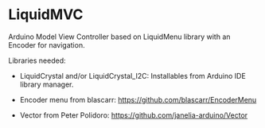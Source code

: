# LiquidMVC
Arduino Model View Controller based on LiquidMenu library with an Encoder for navigation.



Libraries needed:

- LiquidCrystal and/or LiquidCrystal_I2C: Installables from Arduino IDE library manager.

- Encoder menu from blascarr: https://github.com/blascarr/EncoderMenu
  
- Vector from Peter Polidoro: https://github.com/janelia-arduino/Vector

